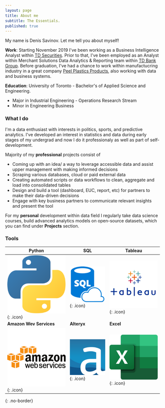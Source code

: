 ```yaml
---
layout: page
title: About me
subtitle: The Essentials.
published: true
---
```


My name is Denis Savinov. Let me tell you about myself!

**Work**: Starting November 2019 I've been working as a Business Intelligence Analyst within [TD Securities](https://en.wikipedia.org/wiki/TD_Securities). Prior to that, I've been employed as an Analyst within Merchant Solutions Data Analytics & Reporting team within [TD Bank Group](https://en.wikipedia.org/wiki/Toronto-Dominion_Bank). Before graduation, I've had a chance to work within manufactucring industry in a great company [Peel Plastics Products](http://www.peelplastics.com/company.php), also working with data and business systems. 

**Education**: University of Toronto - Bachelor's of Applied Science and Engineering.
* Major in Industrial Engineering - Operations Research Stream
* Minor in Engineering Business

### What I do 

I'm a data enthusiast with interests in politics, sports, and predictive analytics. I've developed an interest in statistics and data during early stages of my undergrad and now I do it professionaly as well as part of self-development. 

Majority of my **professional** projects consist of 
* Coming up with an idea/ a way to leverage accessible data and assist upper management with making informed decisions  
* Scraping various databases, cloud or paid external data 
* Creating automated scripts or data workflows to clean, aggregate and load into consolidated tables
* Design and build a tool (dashboard, EUC, report, etc) for partners to make their data-driven decisions
* Engage with key business partners to communicate relevant insights and present the tool 

For my **personal** development within data field I regularly take data science courses, build advanced analytics models on open-source datasets, which you can find under **Projects** section. 

### Tools

| **Python** | **SQL** | **Tableau** |
|-------------------------------------------------------------------|-------------------------------------------|----------------------------------------------|
| ![Python](/img/about/python.png "Python"){: .icon} | ![SQL](/img/about/sql.png "SQL"){: .icon} | ![Alteryx](/img/about/tableau.jpg "Tableau"){: .icon}
| **Amazon Wev Services** | **Alteryx** | **Excel** |
| ![AWS](/img/about/aws.png "AWS"){: .icon} | ![AWS](/img/about/alteryx.png "AWS"){: .icon} | ![excel](/img/about/Excel.png "excel"){: .icon} |
{: .no-border}

